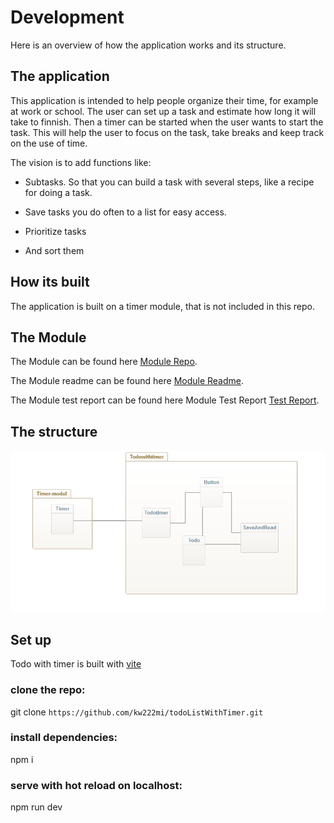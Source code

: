 
# Development

Here is an overview of how the application works and its structure.

## The application

This application is intended to help people organize their time, for example at work or school. 
The user can set up a task and estimate how long it will take to finnish. Then a timer can be started when the user wants to start the task. 
This will help the user to focus on the task, take breaks and keep track on the use of time.

The vision is to add functions like:

- Subtasks. So that you can build a task with several steps, like a recipe for doing a task.

- Save tasks you do often to a list for easy access.

- Prioritize tasks 

- And sort them


## How its built

The application is built on a timer module, that is not included in this repo.

## The Module

The Module can be found here [Module Repo](https://github.com/kw222mi/time_component).

The Module readme can be found here  [Module Readme](https://github.com/kw222mi/time_component/blob/main/README.md).

The Module test report can be found here Module Test Report [Test Report](https://github.com/kw222mi/time_component/blob/main/TESTRAPPORT.md).

## The structure

![domain-model](./todoWithTimer/img_test/model.png )

## Set up

Todo with timer is built with [vite](https://vitejs.dev/)

### clone the repo:

git clone `https://github.com/kw222mi/todoListWithTimer.git`

### install dependencies:

npm i

### serve with hot reload on localhost:

npm run dev



